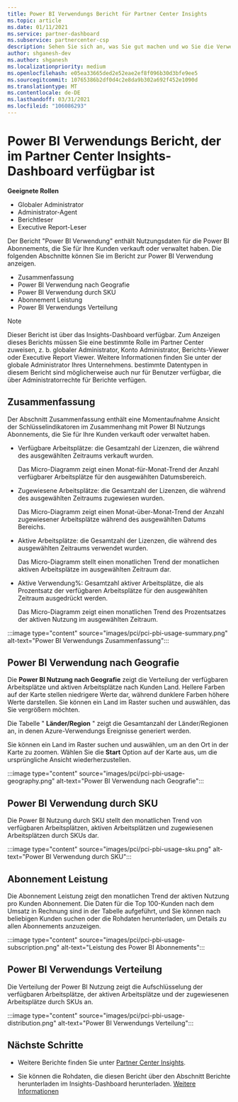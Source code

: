 ```yaml
---
title: Power BI Verwendungs Bericht für Partner Center Insights
ms.topic: article
ms.date: 01/11/2021
ms.service: partner-dashboard
ms.subservice: partnercenter-csp
description: Sehen Sie sich an, was Sie gut machen und wo Sie die Verwendung von Power BI Abonnements verbessern können, die Sie für Ihre Kunden verkaufen oder verwalten.
author: shganesh-dev
ms.author: shganesh
ms.localizationpriority: medium
ms.openlocfilehash: e05ea33665ded2e52eae2ef8f096b30d3bfe9ee5
ms.sourcegitcommit: 10765386b2df0d4c2e8da9b302a692f452e1090d
ms.translationtype: MT
ms.contentlocale: de-DE
ms.lasthandoff: 03/31/2021
ms.locfileid: "106086293"
---
```

# <a name="power-bi-usage-report-available-from-the-partner-center-insights-dashboard"></a>Power BI Verwendungs Bericht, der im Partner Center Insights-Dashboard verfügbar ist

**Geeignete Rollen**

- Globaler Administrator
- Administrator-Agent
- Berichtleser
- Executive Report-Leser

Der Bericht "Power BI Verwendung" enthält Nutzungsdaten für die Power BI Abonnements, die Sie für Ihre Kunden verkauft oder verwaltet haben. Die folgenden Abschnitte können Sie im Bericht zur Power BI Verwendung anzeigen.

- Zusammenfassung
- Power BI Verwendung nach Geografie
- Power BI Verwendung durch SKU
- Abonnement Leistung
- Power BI Verwendungs Verteilung

 > [!NOTE]
 > Dieser Bericht ist über das Insights-Dashboard verfügbar. Zum Anzeigen dieses Berichts müssen Sie eine bestimmte Rolle im Partner Center zuweisen, z. b. globaler Administrator, Konto Administrator, Berichts-Viewer oder Executive Report Viewer. Weitere Informationen finden Sie unter der globale Administrator Ihres Unternehmens. bestimmte Datentypen in diesem Bericht sind möglicherweise auch nur für Benutzer verfügbar, die über Administratorrechte für Berichte verfügen.

## <a name="summary"></a>Zusammenfassung

Der Abschnitt Zusammenfassung enthält eine Momentaufnahme Ansicht der Schlüsselindikatoren im Zusammenhang mit Power BI Nutzungs Abonnements, die Sie für Ihre Kunden verkauft oder verwaltet haben. 

- Verfügbare Arbeitsplätze: die Gesamtzahl der Lizenzen, die während des ausgewählten Zeitraums verkauft wurden.

   Das Micro-Diagramm zeigt einen Monat-für-Monat-Trend der Anzahl verfügbarer Arbeitsplätze für den ausgewählten Datumsbereich.

- Zugewiesene Arbeitsplätze: die Gesamtzahl der Lizenzen, die während des ausgewählten Zeitraums zugewiesen wurden.

   Das Micro-Diagramm zeigt einen Monat-über-Monat-Trend der Anzahl zugewiesener Arbeitsplätze während des ausgewählten Datums Bereichs.

- Aktive Arbeitsplätze: die Gesamtzahl der Lizenzen, die während des ausgewählten Zeitraums verwendet wurden. 

   Das Micro-Diagramm stellt einen monatlichen Trend der monatlichen aktiven Arbeitsplätze im ausgewählten Zeitraum dar.

- Aktive Verwendung%: Gesamtzahl aktiver Arbeitsplätze, die als Prozentsatz der verfügbaren Arbeitsplätze für den ausgewählten Zeitraum ausgedrückt werden. 

   Das Micro-Diagramm zeigt einen monatlichen Trend des Prozentsatzes der aktiven Nutzung im ausgewählten Zeitraum.

:::image type="content" source="images/pci/pci-pbi-usage-summary.png" alt-text="Power BI Verwendungs Zusammenfassung":::

## <a name="power-bi-usage-by-geography"></a>Power BI Verwendung nach Geografie

Die **Power BI Nutzung nach Geografie** zeigt die Verteilung der verfügbaren Arbeitsplätze und aktiven Arbeitsplätze nach Kunden Land. Hellere Farben auf der Karte stellen niedrigere Werte dar, während dunklere Farben höhere Werte darstellen. Sie können ein Land im Raster suchen und auswählen, das Sie vergrößern möchten.

Die Tabelle " **Länder/Region** " zeigt die Gesamtanzahl der Länder/Regionen an, in denen Azure-Verwendungs Ereignisse generiert werden.

Sie können ein Land im Raster suchen und auswählen, um an den Ort in der Karte zu zoomen. Wählen Sie die **Start** Option auf der Karte aus, um die ursprüngliche Ansicht wiederherzustellen.

:::image type="content" source="images/pci/pci-pbi-usage-geography.png" alt-text="Power BI Verwendung nach Geografie":::

## <a name="power-bi-usage-by-sku"></a>Power BI Verwendung durch SKU

Die Power BI Nutzung durch SKU stellt den monatlichen Trend von verfügbaren Arbeitsplätzen, aktiven Arbeitsplätzen und zugewiesenen Arbeitsplätzen durch SKUs dar.

:::image type="content" source="images/pci/pci-pbi-usage-sku.png" alt-text="Power BI Verwendung durch SKU":::

## <a name="subscriptions-performance"></a>Abonnement Leistung

Die Abonnement Leistung zeigt den monatlichen Trend der aktiven Nutzung pro Kunden Abonnement. Die Daten für die Top 100-Kunden nach dem Umsatz in Rechnung sind in der Tabelle aufgeführt, und Sie können nach beliebigen Kunden suchen oder die Rohdaten herunterladen, um Details zu allen Abonnements anzuzeigen.

:::image type="content" source="images/pci/pci-pbi-usage-subscription.png" alt-text="Leistung des Power BI Abonnements":::

## <a name="power-bi-usage-distribution"></a>Power BI Verwendungs Verteilung

Die Verteilung der Power BI Nutzung zeigt die Aufschlüsselung der verfügbaren Arbeitsplätze, der aktiven Arbeitsplätze und der zugewiesenen Arbeitsplätze durch SKUs an.

:::image type="content" source="images/pci/pci-pbi-usage-distribution.png" alt-text="Power BI Verwendungs Verteilung":::

## <a name="next-steps"></a>Nächste Schritte

- Weitere Berichte finden Sie unter [Partner Center Insights](partner-center-insights.md).

- Sie können die Rohdaten, die diesen Bericht über den Abschnitt Berichte herunterladen im Insights-Dashboard herunterladen. [Weitere Informationen](pci-download-reports.md) 
